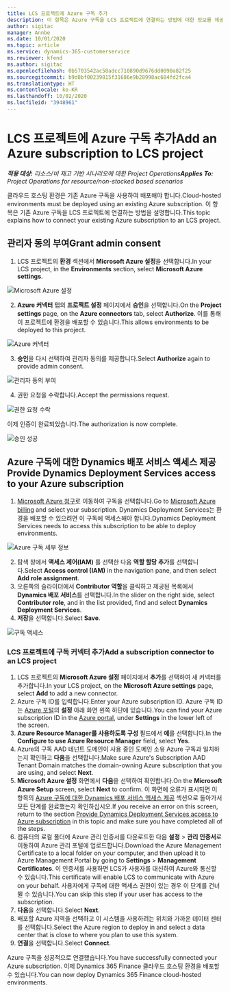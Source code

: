 ```yaml
---
title: LCS 프로젝트에 Azure 구독 추가
description: 이 항목은 Azure 구독을 LCS 프로젝트에 연결하는 방법에 대한 정보를 제공합니다.
author: sigitac
manager: Annbe
ms.date: 10/01/2020
ms.topic: article
ms.service: dynamics-365-customerservice
ms.reviewer: kfend
ms.author: sigitac
ms.openlocfilehash: 0b5703542ac58adcc710890d9676dd0090a82f25
ms.sourcegitcommit: b9d8bf00239815f31686e9b28998ac684fd2fca4
ms.translationtype: HT
ms.contentlocale: ko-KR
ms.lasthandoff: 10/02/2020
ms.locfileid: "3948961"
---
```

# <a name="add-an-azure-subscription-to-lcs-project"></a><span data-ttu-id="17d6d-103">LCS 프로젝트에 Azure 구독 추가</span><span class="sxs-lookup"><span data-stu-id="17d6d-103">Add an Azure subscription to LCS project</span></span>

<span data-ttu-id="17d6d-104">_**적용 대상:** 리소스/비 재고 기반 시나리오에 대한 Project Operations_</span><span class="sxs-lookup"><span data-stu-id="17d6d-104">_**Applies To:** Project Operations for resource/non-stocked based scenarios_</span></span>

<span data-ttu-id="17d6d-105">클라우드 호스팅 환경은 기존 Azure 구독을 사용하여 배포해야 합니다.</span><span class="sxs-lookup"><span data-stu-id="17d6d-105">Cloud-hosted environments must be deployed using an existing Azure subscription.</span></span> <span data-ttu-id="17d6d-106">이 항목은 기존 Azure 구독을 LCS 프로젝트에 연결하는 방법을 설명합니다.</span><span class="sxs-lookup"><span data-stu-id="17d6d-106">This topic explains how to connect your existing Azure subscription to an LCS project.</span></span> 

## <a name="grant-admin-consent"></a><span data-ttu-id="17d6d-107">관리자 동의 부여</span><span class="sxs-lookup"><span data-stu-id="17d6d-107">Grant admin consent</span></span>

1. <span data-ttu-id="17d6d-108">LCS 프로젝트의 **환경** 섹션에서 **Microsoft Azure 설정**을 선택합니다.</span><span class="sxs-lookup"><span data-stu-id="17d6d-108">In your LCS project, in the **Environments** section, select **Microsoft Azure settings**.</span></span>

![Microsoft Azure 설정](./media/1MicrosoftAzureSettings.png)

2. <span data-ttu-id="17d6d-110">**Azure 커넥터** 탭의 **프로젝트 설정** 페이지에서 **승인**을 선택합니다.</span><span class="sxs-lookup"><span data-stu-id="17d6d-110">On the **Project settings** page, on the **Azure connectors** tab, select **Authorize**.</span></span> <span data-ttu-id="17d6d-111">이를 통해 이 프로젝트에 환경을 배포할 수 있습니다.</span><span class="sxs-lookup"><span data-stu-id="17d6d-111">This allows environments to be deployed to this project.</span></span>

![Azure 커넥터](./media/2AzureConnectors.png)

3. <span data-ttu-id="17d6d-113">**승인**을 다시 선택하여 관리자 동의를 제공합니다.</span><span class="sxs-lookup"><span data-stu-id="17d6d-113">Select **Authorize** again to provide admin consent.</span></span>

![관리자 동의 부여](./media/3GrantAdminConsent.png)

4. <span data-ttu-id="17d6d-115">권한 요청을 수락합니다.</span><span class="sxs-lookup"><span data-stu-id="17d6d-115">Accept the permissions request.</span></span>

![권한 요청 수락](./media/4AcceptPermissionRequest.png)

<span data-ttu-id="17d6d-117">이제 인증이 완료되었습니다.</span><span class="sxs-lookup"><span data-stu-id="17d6d-117">The authorization is now complete.</span></span> 

![승인 성공](./media/5AuthorizationComplete.png)

## <a name="provide-dynamics-deployment-services-access-to-your-azure-subscription"></a><a name="provide"></a><span data-ttu-id="17d6d-119">Azure 구독에 대한 Dynamics 배포 서비스 액세스 제공</span><span class="sxs-lookup"><span data-stu-id="17d6d-119">Provide Dynamics Deployment Services access to your Azure subscription</span></span>

1. <span data-ttu-id="17d6d-120">[Microsoft Azure 청구](https://portal.azure.com/#blade/Microsoft\_Azure\_Billing/SubscriptionsBlade)로 이동하여 구독을 선택합니다.</span><span class="sxs-lookup"><span data-stu-id="17d6d-120">Go to [Microsoft Azure billing](https://portal.azure.com/#blade/Microsoft\_Azure\_Billing/SubscriptionsBlade) and select your subscription.</span></span> <span data-ttu-id="17d6d-121">Dynamics Deployment Services는 환경을 배포할 수 있으려면 이 구독에 액세스해야 합니다.</span><span class="sxs-lookup"><span data-stu-id="17d6d-121">Dynamics Deployment Services needs to access this subscription to be able to deploy environments.</span></span>

![Azure 구독 세부 정보](./media/6AzureSubscription.png)

2. <span data-ttu-id="17d6d-123">탐색 창에서 **액세스 제어(IAM)** 를 선택한 다음 **역할 할당 추가**를 선택합니다.</span><span class="sxs-lookup"><span data-stu-id="17d6d-123">Select **Access control (IAM)** in the navigation pane, and then select **Add role assignment**.</span></span>
3. <span data-ttu-id="17d6d-124">오른쪽의 슬라이더에서 **Contributor 역할**을 클릭하고 제공된 목록에서 **Dynamics 배포 서비스**를 선택합니다.</span><span class="sxs-lookup"><span data-stu-id="17d6d-124">In the slider on the right side, select **Contributor role**, and in the list provided, find and select **Dynamics Deployment Services**.</span></span> 
4. <span data-ttu-id="17d6d-125">**저장**을 선택합니다.</span><span class="sxs-lookup"><span data-stu-id="17d6d-125">Select **Save**.</span></span>

![구독 액세스](./media/7SubscriptionAccess.png)

### <a name="add-a-subscription-connector-to-an-lcs-project"></a><span data-ttu-id="17d6d-127">LCS 프로젝트에 구독 커넥터 추가</span><span class="sxs-lookup"><span data-stu-id="17d6d-127">Add a subscription connector to an LCS project</span></span>

1. <span data-ttu-id="17d6d-128">LCS 프로젝트의 **Microsoft Azure 설정** 페이지에서 **추가**를 선택하여 새 커넥터를 추가합니다.</span><span class="sxs-lookup"><span data-stu-id="17d6d-128">In your LCS project, on the **Microsoft Azure settings** page, select **Add** to add a new connector.</span></span>
2. <span data-ttu-id="17d6d-129">Azure 구독 ID를 입력합니다.</span><span class="sxs-lookup"><span data-stu-id="17d6d-129">Enter your Azure subscription ID.</span></span> <span data-ttu-id="17d6d-130">Azure 구독 ID는 [Azure 포털](https://ms.portal.azure.com/)의 **설정** 아래 화면 왼쪽 하단에 있습니다.</span><span class="sxs-lookup"><span data-stu-id="17d6d-130">You can find your Azure subscription ID in the [Azure portal](https://ms.portal.azure.com/), under  **Settings**  in the lower left of the screen.</span></span>
3. <span data-ttu-id="17d6d-131">**Azure Resource Manager를 사용하도록 구성** 필드에서 **예**를 선택합니다.</span><span class="sxs-lookup"><span data-stu-id="17d6d-131">In the **Configure to use Azure Resource Manager** field, select **Yes**.</span></span>
4. <span data-ttu-id="17d6d-132">Azure의 구독 AAD 테넌트 도메인이 사용 중인 도메인 소유 Azure 구독과 일치하는지 확인하고 **다음**을 선택합니다.</span><span class="sxs-lookup"><span data-stu-id="17d6d-132">Make sure Azure's Subscription AAD Tenant Domain matches the domain-owning Azure subscription that you are using, and select **Next**.</span></span>
5. <span data-ttu-id="17d6d-133">**Microsoft Azure 설정** 화면에서 **다음**을 선택하여 확인합니다.</span><span class="sxs-lookup"><span data-stu-id="17d6d-133">On the **Microsoft Azure Setup** screen, select **Next** to confirm.</span></span> <span data-ttu-id="17d6d-134">이 화면에 오류가 표시되면 이 항목의 [Azure 구독에 대한 Dynamics 배포 서비스 액세스 제공](#provide) 섹션으로 돌아가서 모든 단계를 완료했는지 확인하십시오.</span><span class="sxs-lookup"><span data-stu-id="17d6d-134">If you receive an error on this screen, return to the section [Provide Dynamics Deployment Services access to Azure subscription](#provide) in this topic and make sure you have completed all of the steps.</span></span>
6. <span data-ttu-id="17d6d-135">컴퓨터의 로컬 폴더에 Azure 관리 인증서를 다운로드한 다음 **설정** > **관리 인증서**로 이동하여 Azure 관리 포털에 업로드합니다.</span><span class="sxs-lookup"><span data-stu-id="17d6d-135">Download the Azure Management Certificate to a local folder on your computer, and then upload it to Azure Management Portal by going to **Settings** > **Management Certificates**.</span></span> <span data-ttu-id="17d6d-136">이 인증서를 사용하면 LCS가 사용자를 대신하여 Azure와 통신할 수 있습니다.</span><span class="sxs-lookup"><span data-stu-id="17d6d-136">This certificate will enable LCS to communicate with Azure on your behalf.</span></span> <span data-ttu-id="17d6d-137">사용자에게 구독에 대한 액세스 권한이 있는 경우 이 단계를 건너뛸 수 있습니다.</span><span class="sxs-lookup"><span data-stu-id="17d6d-137">You can skip this step if your user has access to the subscription.</span></span>
7. <span data-ttu-id="17d6d-138">**다음**을 선택합니다.</span><span class="sxs-lookup"><span data-stu-id="17d6d-138">Select  **Next**.</span></span>
8. <span data-ttu-id="17d6d-139">배포할 Azure 지역을 선택하고 이 시스템을 사용하려는 위치와 가까운 데이터 센터를 선택합니다.</span><span class="sxs-lookup"><span data-stu-id="17d6d-139">Select the Azure region to deploy in and select a data center that is close to where you plan to use this system.</span></span>
9.  <span data-ttu-id="17d6d-140">**연결**을 선택합니다.</span><span class="sxs-lookup"><span data-stu-id="17d6d-140">Select  **Connect**.</span></span>

<span data-ttu-id="17d6d-141">Azure 구독을 성공적으로 연결했습니다.</span><span class="sxs-lookup"><span data-stu-id="17d6d-141">You have successfully connected your Azure subscription.</span></span> <span data-ttu-id="17d6d-142">이제 Dynamics 365 Finance 클라우드 호스팅 환경을 배포할 수 있습니다.</span><span class="sxs-lookup"><span data-stu-id="17d6d-142">You can now deploy Dynamics 365 Finance cloud-hosted environments.</span></span>


